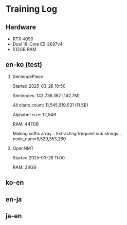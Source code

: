 # Training Log

## Hardware
- RTX 4090
- Dual 18-Core E5-2697v4
- 512GB RAM

## en-ko (test)

1. SentencePiece
    
    Started 2025-03-28 10:50

    Sentences: 142,736,367 (142.7M)
    
    All chars count: 11,545,619,931 (11.5B)
    
    Alphabet size: 12,849

    RAM: 447GB
    
    Making suffix array...
    Extracting frequent sub strings... node_num=5,529,353,260

2. OpenNMT
    
    Started 2025-03-28 11:00

    RAM: 34GB

## ko-en

## en-ja

## ja-en

